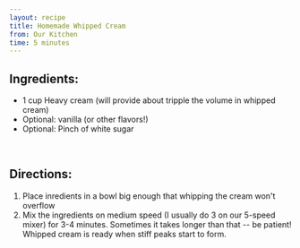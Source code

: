 ```yaml
---
layout: recipe
title: Homemade Whipped Cream
from: Our Kitchen
time: 5 minutes
---
```


Ingredients:
------------

* 1 cup Heavy cream (will provide about tripple the volume in whipped cream)
* Optional: vanilla (or other flavors!)
* Optional: Pinch of white sugar

<br>

Directions:
-----------

1. Place inredients in a bowl big enough that whipping the cream won't overflow
2. Mix the ingredients on medium speed (I usually do 3 on our 5-speed mixer) for 3-4 minutes. Sometimes it takes longer than that -- be patient!  Whipped cream is ready when stiff peaks start to form.
